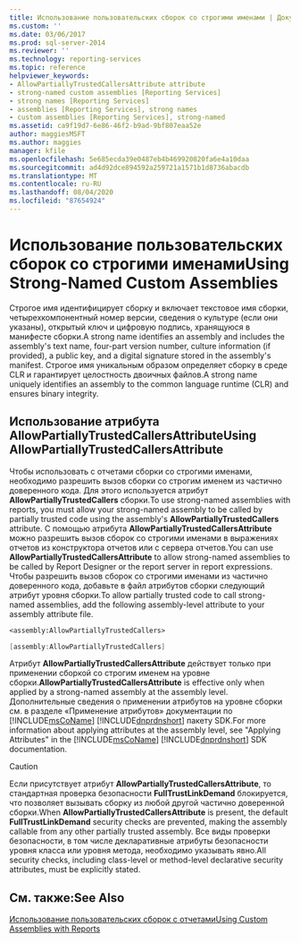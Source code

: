 ```yaml
---
title: Использование пользовательских сборок со строгими именами | Документы Майкрософт
ms.custom: ''
ms.date: 03/06/2017
ms.prod: sql-server-2014
ms.reviewer: ''
ms.technology: reporting-services
ms.topic: reference
helpviewer_keywords:
- AllowPartiallyTrustedCallersAttribute attribute
- strong-named custom assemblies [Reporting Services]
- strong names [Reporting Services]
- assemblies [Reporting Services], strong names
- custom assemblies [Reporting Services], strong-named
ms.assetid: ca9f19d7-6e86-46f2-b9ad-9bf807eaa52e
author: maggiesMSFT
ms.author: maggies
manager: kfile
ms.openlocfilehash: 5e685ecda39e0487eb4b469920820fa6e4a10daa
ms.sourcegitcommit: ad4d92dce894592a259721a1571b1d8736abacdb
ms.translationtype: MT
ms.contentlocale: ru-RU
ms.lasthandoff: 08/04/2020
ms.locfileid: "87654924"
---
```

# <a name="using-strong-named-custom-assemblies"></a><span data-ttu-id="deeb5-102">Использование пользовательских сборок со строгими именами</span><span class="sxs-lookup"><span data-stu-id="deeb5-102">Using Strong-Named Custom Assemblies</span></span>
  <span data-ttu-id="deeb5-103">Строгое имя идентифицирует сборку и включает текстовое имя сборки, четырехкомпонентный номер версии, сведения о культуре (если они указаны), открытый ключ и цифровую подпись, хранящуюся в манифесте сборки.</span><span class="sxs-lookup"><span data-stu-id="deeb5-103">A strong name identifies an assembly and includes the assembly's text name, four-part version number, culture information (if provided), a public key, and a digital signature stored in the assembly's manifest.</span></span> <span data-ttu-id="deeb5-104">Строгое имя уникальным образом определяет сборку в среде CLR и гарантирует целостность двоичных файлов.</span><span class="sxs-lookup"><span data-stu-id="deeb5-104">A strong name uniquely identifies an assembly to the common language runtime (CLR) and ensures binary integrity.</span></span>  
  
## <a name="using-allowpartiallytrustedcallersattribute"></a><span data-ttu-id="deeb5-105">Использование атрибута AllowPartiallyTrustedCallersAttribute</span><span class="sxs-lookup"><span data-stu-id="deeb5-105">Using AllowPartiallyTrustedCallersAttribute</span></span>  
 <span data-ttu-id="deeb5-106">Чтобы использовать с отчетами сборки со строгими именами, необходимо разрешить вызов сборки со строгим именем из частично доверенного кода. Для этого используется атрибут **AllowPartiallyTrustedCallers** сборки.</span><span class="sxs-lookup"><span data-stu-id="deeb5-106">To use strong-named assemblies with reports, you must allow your strong-named assembly to be called by partially trusted code using the assembly's **AllowPartiallyTrustedCallers** attribute.</span></span> <span data-ttu-id="deeb5-107">С помощью атрибута **AllowPartiallyTrustedCallersAttribute** можно разрешить вызов сборок со строгими именами в выражениях отчетов из конструктора отчетов или с сервера отчетов.</span><span class="sxs-lookup"><span data-stu-id="deeb5-107">You can use **AllowPartiallyTrustedCallersAttribute** to allow strong-named assemblies to be called by Report Designer or the report server in report expressions.</span></span> <span data-ttu-id="deeb5-108">Чтобы разрешить вызов сборок со строгими именами из частично доверенного кода, добавьте в файл атрибутов сборки следующий атрибут уровня сборки.</span><span class="sxs-lookup"><span data-stu-id="deeb5-108">To allow partially trusted code to call strong-named assemblies, add the following assembly-level attribute to your assembly attribute file.</span></span>  
  
```vb  
<assembly:AllowPartiallyTrustedCallers>  
```  
  
```csharp  
[assembly:AllowPartiallyTrustedCallers]  
```  
  
 <span data-ttu-id="deeb5-109">Атрибут **AllowPartiallyTrustedCallersAttribute** действует только при применении сборкой со строгим именем на уровне сборки.</span><span class="sxs-lookup"><span data-stu-id="deeb5-109">**AllowPartiallyTrustedCallersAttribute** is effective only when applied by a strong-named assembly at the assembly level.</span></span> <span data-ttu-id="deeb5-110">Дополнительные сведения о применении атрибутов на уровне сборки см. в разделе «Применение атрибутов» документации по [!INCLUDE[msCoName](../../includes/msconame-md.md)] [!INCLUDE[dnprdnshort](../../includes/dnprdnshort-md.md)] пакету SDK.</span><span class="sxs-lookup"><span data-stu-id="deeb5-110">For more information about applying attributes at the assembly level, see "Applying Attributes" in the [!INCLUDE[msCoName](../../includes/msconame-md.md)] [!INCLUDE[dnprdnshort](../../includes/dnprdnshort-md.md)] SDK documentation.</span></span>  
  
> [!CAUTION]  
>  <span data-ttu-id="deeb5-111">Если присутствует атрибут **AllowPartiallyTrustedCallersAttribute**, то стандартная проверка безопасности **FullTrustLinkDemand** блокируется, что позволяет вызывать сборку из любой другой частично доверенной сборки.</span><span class="sxs-lookup"><span data-stu-id="deeb5-111">When **AllowPartiallyTrustedCallersAttribute** is present, the default **FullTrustLinkDemand** security checks are prevented, making the assembly callable from any other partially trusted assembly.</span></span> <span data-ttu-id="deeb5-112">Все виды проверки безопасности, в том числе декларативные атрибуты безопасности уровня класса или уровня метода, необходимо указывать явно.</span><span class="sxs-lookup"><span data-stu-id="deeb5-112">All security checks, including class-level or method-level declarative security attributes, must be explicitly stated.</span></span>  
  
## <a name="see-also"></a><span data-ttu-id="deeb5-113">См. также:</span><span class="sxs-lookup"><span data-stu-id="deeb5-113">See Also</span></span>  
 [<span data-ttu-id="deeb5-114">Использование пользовательских сборок с отчетами</span><span class="sxs-lookup"><span data-stu-id="deeb5-114">Using Custom Assemblies with Reports</span></span>](using-custom-assemblies-with-reports.md)  
  
  
